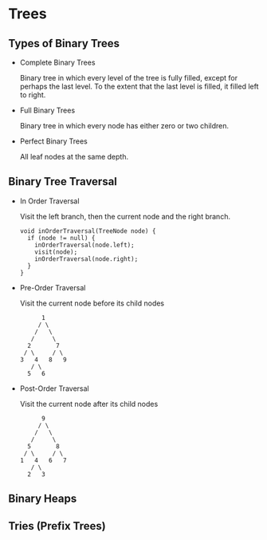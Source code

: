 # Trees

## Types of Binary Trees
- Complete Binary Trees

  Binary tree in which every level of the tree is fully filled, except for perhaps the last level. To the extent that the last level is filled, it filled left to right.
  
- Full Binary Trees

  Binary tree in which every node has either zero or two children.
  
- Perfect Binary Trees

  All leaf nodes at the same depth.
  
## Binary Tree Traversal
- In Order Traversal

  Visit the left branch, then the current node and the right branch.

	```
	void inOrderTraversal(TreeNode node) {
	  if (node != null) {
	    inOrderTraversal(node.left);
	    visit(node);
	    inOrderTraversal(node.right);
	  }
	}
	```

- Pre-Order Traversal

  Visit the current node before its child nodes
  
  ```
        1
       / \
      /   \
     /     \
    2       7
   / \     / \
  3   4   8   9
     / \
    5   6
  ```
  
- Post-Order Traversal

  Visit the current node after its child nodes
  
  ```
        9
       / \
      /   \
     /     \
    5       8
   / \     / \
  1   4   6   7
     / \
    2   3
  ```

## Binary Heaps

## Tries (Prefix Trees)
